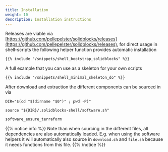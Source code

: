 ```yaml
---
title: Installation
weight: 10
description: Installation instructions
---
```


Releases are viable via [https://github.com/pellepelster/solidblocks/releases](https://github.com/pellepelster/solidblocks/releases), for direct usage in shell-scripts the following helper function provides automatic installation


```shell
{{% include "/snippets/shell_bootstrap_solidblocks" %}}
```

A full example that you can use as a skeleton for your own scripts

```shell
{{% include "/snippets/shell_minimal_skeleton_do" %}}
```

After download and extraction the different components can be sourced in via


```shell
DIR="$(cd "$(dirname "$0")" ; pwd -P)"

source "${DIR}/.solidblocks-shell/software.sh"

software_ensure_terraform
```

{{% notice info %}}
Note than when sourcing in the different files, all dependencies are also automatically loaded. E.g. when using the software helpers it will automatically also source in `download.sh` and `file.sh` because it needs functions from this file.
{{% /notice %}}
